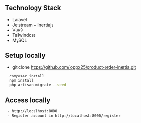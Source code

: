 ## Technology Stack

-   Laravel
-   Jetstream + Inertiajs
-   Vue3
-   Tailwindcss
-   MySQL

## Setup locally

-   git clone https://github.com/joppx25/product-order-inertia.git

```bash
  composer install
  npm install
  php artisan migrate --seed
```

## Access locally

```bash
 - http://localhost:8000
 - Register account in http://localhost:8000/register
```
